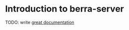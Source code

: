 # Introduction to berra-server

TODO: write [great documentation](http://jacobian.org/writing/what-to-write/)
